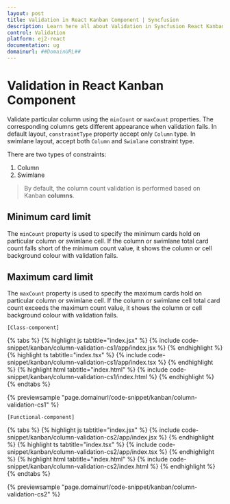 ```yaml
---
layout: post
title: Validation in React Kanban Component | Syncfusion
description: Learn here all about Validation in Syncfusion React Kanban component of Syncfusion Essential JS 2 and more.
control: Validation
platform: ej2-react
documentation: ug
domainurl: ##DomainURL##
---
```


# Validation in React Kanban Component

Validate particular column using the `minCount` or `maxCount` properties. The corresponding columns gets different appearance when validation fails. In default layout, `constraintType` property accept only `Column` type. In swimlane layout, accept both `Column` and `Swimlane` constraint type.

There are two types of constraints:
1. Column
2. Swimlane

> By default, the column count validation is performed based on Kanban **columns**.

## Minimum card limit

The `minCount` property is used to specify the minimum cards hold on particular column or swimlane cell. If the column or swimlane total card count falls short of the minimum count value, it shows the column or cell background colour with validation fails.

## Maximum card limit

The `maxCount` property is used to specify the maximum cards hold on particular column or swimlane cell. If the column or swimlane cell total card count exceeds the maximum count value, it shows the column or cell background colour with validation fails.

`[Class-component]`

{% tabs %}
{% highlight js tabtitle="index.jsx" %}
{% include code-snippet/kanban/column-validation-cs1/app/index.jsx %}
{% endhighlight %}
{% highlight ts tabtitle="index.tsx" %}
{% include code-snippet/kanban/column-validation-cs1/app/index.tsx %}
{% endhighlight %}
{% highlight html tabtitle="index.html" %}
{% include code-snippet/kanban/column-validation-cs1/index.html %}
{% endhighlight %}
{% endtabs %}
        
{% previewsample "page.domainurl/code-snippet/kanban/column-validation-cs1" %}

`[Functional-component]`

{% tabs %}
{% highlight js tabtitle="index.jsx" %}
{% include code-snippet/kanban/column-validation-cs2/app/index.jsx %}
{% endhighlight %}
{% highlight ts tabtitle="index.tsx" %}
{% include code-snippet/kanban/column-validation-cs2/app/index.tsx %}
{% endhighlight %}
{% highlight html tabtitle="index.html" %}
{% include code-snippet/kanban/column-validation-cs2/index.html %}
{% endhighlight %}
{% endtabs %}
        
{% previewsample "page.domainurl/code-snippet/kanban/column-validation-cs2" %}

